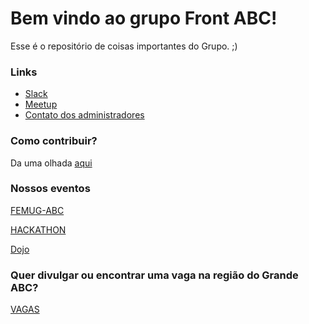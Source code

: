 Bem vindo ao grupo Front ABC!
===================

Esse é o repositório de coisas importantes do Grupo. ;)

### Links

- [Slack](http://goo.gl/forms/qeWgCvTM4H "Formulário para entrar no nosso team no Slack")
- [Meetup](http://www.meetup.com/pt/front-abc/ "Grupo no Meetup")
- [Contato dos administradores](https://github.com/front-abc/frontabc.github.io/blob/master/admins.md "Contato dos administradores do Grupo")

### Como contribuir?

Da uma olhada [aqui](https://github.com/front-abc/frontabc.github.io/blob/master/CONTRIBUTE.md "Envie sua dica")

### Nossos eventos

[FEMUG-ABC](https://github.com/front-abc/femug-abc "FEMUG-ABC")

[HACKATHON](https://github.com/front-abc/hackathon "HACKATHON")

[Dojo](https://github.com/front-abc/dojo "Dojo")

### Quer divulgar ou encontrar uma vaga na região do Grande ABC?

[VAGAS](https://github.com/front-abc/frontabc.github.io/tree/master/vagas "Vagas no Grande ABC")
